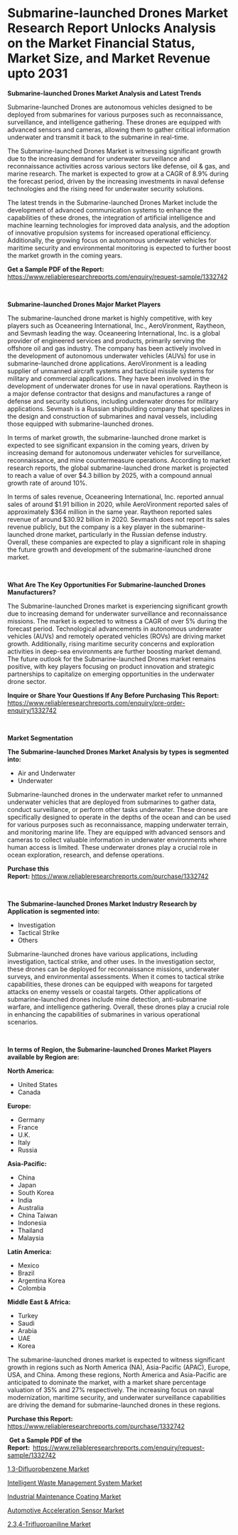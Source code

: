 <p><h1>Submarine-launched Drones Market Research Report Unlocks Analysis on the Market Financial Status, Market Size, and Market Revenue upto 2031</h1></p><p><strong>Submarine-launched Drones Market Analysis and Latest Trends</strong></p>
<p><p>Submarine-launched Drones are autonomous vehicles designed to be deployed from submarines for various purposes such as reconnaissance, surveillance, and intelligence gathering. These drones are equipped with advanced sensors and cameras, allowing them to gather critical information underwater and transmit it back to the submarine in real-time.</p><p>The Submarine-launched Drones Market is witnessing significant growth due to the increasing demand for underwater surveillance and reconnaissance activities across various sectors like defense, oil & gas, and marine research. The market is expected to grow at a CAGR of 8.9% during the forecast period, driven by the increasing investments in naval defense technologies and the rising need for underwater security solutions.</p><p>The latest trends in the Submarine-launched Drones Market include the development of advanced communication systems to enhance the capabilities of these drones, the integration of artificial intelligence and machine learning technologies for improved data analysis, and the adoption of innovative propulsion systems for increased operational efficiency. Additionally, the growing focus on autonomous underwater vehicles for maritime security and environmental monitoring is expected to further boost the market growth in the coming years.</p></p>
<p><strong>Get a Sample PDF of the Report:&nbsp;</strong> <a href="https://www.reliableresearchreports.com/enquiry/request-sample/1332742">https://www.reliableresearchreports.com/enquiry/request-sample/1332742</a></p>
<p>&nbsp;</p>
<p><strong>Submarine-launched Drones Major Market Players</strong></p>
<p><p>The submarine-launched drone market is highly competitive, with key players such as Oceaneering International, Inc., AeroVironment, Raytheon, and Sevmash leading the way. Oceaneering International, Inc. is a global provider of engineered services and products, primarily serving the offshore oil and gas industry. The company has been actively involved in the development of autonomous underwater vehicles (AUVs) for use in submarine-launched drone applications. AeroVironment is a leading supplier of unmanned aircraft systems and tactical missile systems for military and commercial applications. They have been involved in the development of underwater drones for use in naval operations. Raytheon is a major defense contractor that designs and manufactures a range of defense and security solutions, including underwater drones for military applications. Sevmash is a Russian shipbuilding company that specializes in the design and construction of submarines and naval vessels, including those equipped with submarine-launched drones.</p><p>In terms of market growth, the submarine-launched drone market is expected to see significant expansion in the coming years, driven by increasing demand for autonomous underwater vehicles for surveillance, reconnaissance, and mine countermeasure operations. According to market research reports, the global submarine-launched drone market is projected to reach a value of over $4.3 billion by 2025, with a compound annual growth rate of around 10%.</p><p>In terms of sales revenue, Oceaneering International, Inc. reported annual sales of around $1.91 billion in 2020, while AeroVironment reported sales of approximately $364 million in the same year. Raytheon reported sales revenue of around $30.92 billion in 2020. Sevmash does not report its sales revenue publicly, but the company is a key player in the submarine-launched drone market, particularly in the Russian defense industry. Overall, these companies are expected to play a significant role in shaping the future growth and development of the submarine-launched drone market.</p></p>
<p>&nbsp;</p>
<p><strong>What Are The Key Opportunities For Submarine-launched Drones Manufacturers?</strong></p>
<p><p>The Submarine-launched Drones market is experiencing significant growth due to increasing demand for underwater surveillance and reconnaissance missions. The market is expected to witness a CAGR of over 5% during the forecast period. Technological advancements in autonomous underwater vehicles (AUVs) and remotely operated vehicles (ROVs) are driving market growth. Additionally, rising maritime security concerns and exploration activities in deep-sea environments are further boosting market demand. The future outlook for the Submarine-launched Drones market remains positive, with key players focusing on product innovation and strategic partnerships to capitalize on emerging opportunities in the underwater drone sector.</p></p>
<p><strong>Inquire or Share Your Questions If Any Before Purchasing This Report:</strong> <a href="https://www.reliableresearchreports.com/enquiry/pre-order-enquiry/1332742">https://www.reliableresearchreports.com/enquiry/pre-order-enquiry/1332742</a></p>
<p>&nbsp;</p>
<p><strong>Market Segmentation</strong></p>
<p><strong>The Submarine-launched Drones Market Analysis by types is segmented into:</strong></p>
<p><ul><li>Air and Underwater</li><li>Underwater</li></ul></p>
<p><p>Submarine-launched drones in the underwater market refer to unmanned underwater vehicles that are deployed from submarines to gather data, conduct surveillance, or perform other tasks underwater. These drones are specifically designed to operate in the depths of the ocean and can be used for various purposes such as reconnaissance, mapping underwater terrain, and monitoring marine life. They are equipped with advanced sensors and cameras to collect valuable information in underwater environments where human access is limited. These underwater drones play a crucial role in ocean exploration, research, and defense operations.</p></p>
<p><strong>Purchase this Report:&nbsp;</strong><a href="https://www.reliableresearchreports.com/purchase/1332742">https://www.reliableresearchreports.com/purchase/1332742</a></p>
<p>&nbsp;</p>
<p><strong>The Submarine-launched Drones Market Industry Research by Application is segmented into:</strong></p>
<p><ul><li>Investigation</li><li>Tactical Strike</li><li>Others</li></ul></p>
<p><p>Submarine-launched drones have various applications, including investigation, tactical strike, and other uses. In the investigation sector, these drones can be deployed for reconnaissance missions, underwater surveys, and environmental assessments. When it comes to tactical strike capabilities, these drones can be equipped with weapons for targeted attacks on enemy vessels or coastal targets. Other applications of submarine-launched drones include mine detection, anti-submarine warfare, and intelligence gathering. Overall, these drones play a crucial role in enhancing the capabilities of submarines in various operational scenarios.</p></p>
<p>&nbsp;</p>
<p><strong>In terms of Region, the Submarine-launched Drones Market Players available by Region are:</strong></p>
<p>
    <p> <strong> North America: </strong>
        <ul>
            <li>United States</li>
            <li>Canada</li>
        </ul>
        </p> 
    <p> <strong> Europe: </strong>
        <ul>
            <li>Germany</li>
            <li>France</li>
            <li>U.K.</li>
            <li>Italy</li>
            <li>Russia</li>
        </ul>
        </p> 
    <p> <strong> Asia-Pacific: </strong>
        <ul>
            <li>China</li>
            <li>Japan</li>
            <li>South Korea</li>
            <li>India</li>
            <li>Australia</li>
            <li>China Taiwan</li>
            <li>Indonesia</li>
            <li>Thailand</li>
            <li>Malaysia</li>
        </ul>
        </p> 
    <p> <strong> Latin America: </strong>
        <ul>
            <li>Mexico</li>
            <li>Brazil</li>
            <li>Argentina Korea</li>
            <li>Colombia</li>
        </ul>
        </p> 
    <p> <strong> Middle East & Africa: </strong>
        <ul>
            <li>Turkey</li>
            <li>Saudi</li>
            <li>Arabia</li>
            <li>UAE</li>
            <li>Korea</li>
        </ul>
    </p>
    </p>
<p><p>The submarine-launched drones market is expected to witness significant growth in regions such as North America (NA), Asia-Pacific (APAC), Europe, USA, and China. Among these regions, North America and Asia-Pacific are anticipated to dominate the market, with a market share percentage valuation of 35% and 27% respectively. The increasing focus on naval modernization, maritime security, and underwater surveillance capabilities are driving the demand for submarine-launched drones in these regions.</p></p>
<p><strong>Purchase this Report: </strong><a href="https://www.reliableresearchreports.com/purchase/1332742">https://www.reliableresearchreports.com/purchase/1332742</a></p>
<p>&nbsp;<strong>Get a Sample PDF of the Report:&nbsp;&nbsp;</strong><a href="https://www.reliableresearchreports.com/enquiry/request-sample/1332742">https://www.reliableresearchreports.com/enquiry/request-sample/1332742</a></p>
<p><strong></strong></p>
<p><p><a href="https://issuu.com/reportprime-2/docs/13-difluorobenzene-market-size-2030.pptx">1,3-Difluorobenzene Market</a></p><p><a href="https://medium.com/@tammyjones1939/intelligent-waste-management-system-market-insight-market-trends-growth-forecasted-from-2024-to-83858316799d">Intelligent Waste Management System Market</a></p><p><a href="https://medium.com/@itzelheller546/industrial-maintenance-coating-market-trends-and-market-analysis-forecasted-for-period-2024-2031-2caebe16360d">Industrial Maintenance Coating Market</a></p><p><a href="https://medium.com/p/bab225cd08c7/edit">Automotive Acceleration Sensor Market</a></p><p><a href="https://issuu.com/reportprime-2/docs/234-trifluoroaniline-market-size-2030.pptx">2,3,4-Trifluoroaniline Market</a></p></p>
